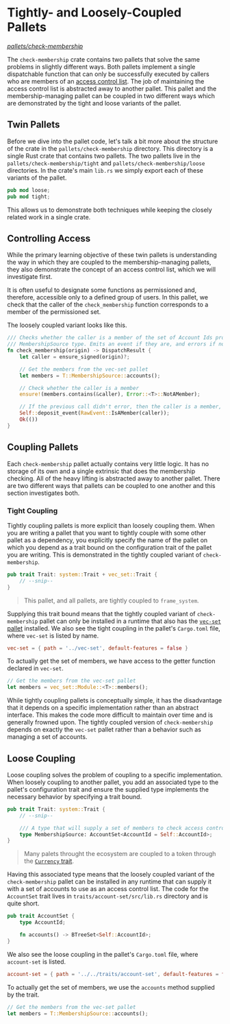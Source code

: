 # Tightly- and Loosely-Coupled Pallets

_[pallets/check-membership](https://github.com/substrate-developer-hub/recipes/tree/master/pallets/check-membership)_

The `check-membership` crate contains two pallets that solve the same problems in slightly different
ways. Both pallets implement a single dispatchable function that can only be successfully executed
by callers who are members of an
[access control list](https://en.wikipedia.org/wiki/Access-control_list). The job of maintaining the
access control list is abstracted away to another pallet. This pallet and the membership-managing
pallet can be coupled in two different ways which are demonstrated by the tight and loose variants
of the pallet.

## Twin Pallets

Before we dive into the pallet code, let's talk a bit more about the structure of the crate in the
`pallets/check-membership` directory. This directory is a single Rust crate that contains two
pallets. The two pallets live in the `pallets/check-membership/tight` and
`pallets/check-membership/loose` directories. In the crate's main `lib.rs` we simply export each of
these variants of the pallet.

```rust
pub mod loose;
pub mod tight;
```

This allows us to demonstrate both techniques while keeping the closely related work in a single
crate.

## Controlling Access

While the primary learning objective of these twin pallets is understanding the way in which they
are coupled to the membership-managing pallets, they also demonstrate the concept of an access
control list, which we will investigate first.

It is often useful to designate some functions as permissioned and, therefore, accessible only to a
defined group of users. In this pallet, we check that the caller of the `check_membership` function
corresponds to a member of the permissioned set.

The loosely coupled variant looks like this.

```rust
/// Checks whether the caller is a member of the set of Account Ids provided by the
/// MembershipSource type. Emits an event if they are, and errors if not.
fn check_membership(origin) -> DispatchResult {
	let caller = ensure_signed(origin)?;

	// Get the members from the vec-set pallet
	let members = T::MembershipSource::accounts();

	// Check whether the caller is a member
	ensure!(members.contains(&caller), Error::<T>::NotAMember);

	// If the previous call didn't error, then the caller is a member, so emit the event
	Self::deposit_event(RawEvent::IsAMember(caller));
	Ok(())
}
```

## Coupling Pallets

Each `check-membership` pallet actually contains very little logic. It has no storage of its own and
a single extrinsic that does the membership checking. All of the heavy lifting is abstracted away to
another pallet. There are two different ways that pallets can be coupled to one another and this
section investigates both.

### Tight Coupling

Tightly coupling pallets is more explicit than loosely coupling them. When you are writing a pallet
that you want to tightly couple with some other pallet as a dependency, you explicitly specify the
name of the pallet on which you depend as a trait bound on the configuration trait of the pallet you
are writing. This is demonstrated in the tightly coupled variant of `check-membership`.

```rust
pub trait Trait: system::Trait + vec_set::Trait {
	// --snip--
}
```

> This pallet, and all pallets, are tightly coupled to `frame_system`.

Supplying this trait bound means that the tightly coupled variant of `check-membership` pallet can
only be installed in a runtime that also has the [`vec-set` pallet](./storage-api/vec-set.md)
installed. We also see the tight coupling in the pallet's `Cargo.toml` file, where `vec-set` is
listed by name.

```toml
vec-set = { path = '../vec-set', default-features = false }
```

To actually get the set of members, we have access to the getter function declared in `vec-set`.

```rust
// Get the members from the vec-set pallet
let members = vec_set::Module::<T>::members();
```

While tightly coupling pallets is conceptually simple, it has the disadvantage that it depends on a
specific implementation rather than an abstract interface. This makes the code more difficult to
maintain over time and is generally frowned upon. The tightly coupled version of `check-membership`
depends on exactly the `vec-set` pallet rather than a behavior such as managing a set of accounts.

## Loose Coupling

Loose coupling solves the problem of coupling to a specific implementation. When loosely coupling to
another pallet, you add an associated type to the pallet's configuration trait and ensure the
supplied type implements the necessary behavior by specifying a trait bound.

```rust
pub trait Trait: system::Trait {
	// --snip--

	/// A type that will supply a set of members to check access control against
	type MembershipSource: AccountSet<AccountId = Self::AccountId>;
}
```

> Many palets throught the ecosystem are coupled to a token through the
> [`Currency` trait](https://crates.parity.io/frame_support/traits/trait.Currency.html).

Having this associated type means that the loosely coupled variant of the `check-membership` pallet
can be installed in any runtime that can supply it with a set of accounts to use as an access
control list. The code for the `AccountSet` trait lives in `traits/account-set/src/lib.rs` directory
and is quite short.

```rust
pub trait AccountSet {
	type AccountId;

	fn accounts() -> BTreeSet<Self::AccountId>;
}
```

We also see the loose coupling in the pallet's `Cargo.toml` file, where `account-set` is listed.

```toml
account-set = { path = '../../traits/account-set', default-features = false }
```

To actually get the set of members, we use the `accounts` method supplied by the trait.

```rust
// Get the members from the vec-set pallet
let members = T::MembershipSource::accounts();
```
